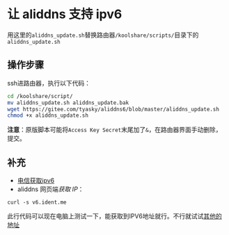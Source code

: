 # 让 aliddns 支持 ipv6

用这里的`aliddns_update.sh`替换路由器`/koolshare/scripts/`目录下的`aliddns_update.sh`

## 操作步骤

ssh进路由器，执行以下代码：
```zsh
cd /koolshare/script/
mv aliddns_update.sh aliddns_update.bak
wget https://gitee.com/tyasky/aliddns6/blob/master/aliddns_update.sh
chmod +x aliddns_update.sh
```

**注意**：原版脚本可能将`Access Key
Secret`末尾加了`&`，在路由器界面手动删除，提交。

## 补充

- [电信获取ipv6](https://m.ithome.com/html/405571.htm)
- aliddns 网页端*获取 IP*：
```
curl -s v6.ident.me
```
此行代码可以现在电脑上测试一下，能获取到IPV6地址就行。不行就试试[其他的地址](https://blog.csdn.net/longzhizhui926/article/details/83002685)

